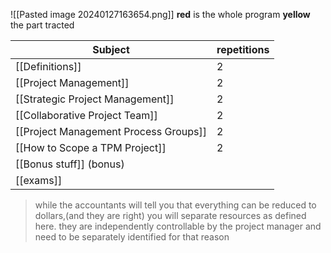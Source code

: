 
![[Pasted image 20240127163654.png]]
**red** is the whole program 
**yellow** the part tracted 


| Subject | repetitions |
| ---- | ---- |
| [[Definitions]] | 2 |
| [[Project Management]] | 2 |
| [[Strategic Project Management]] | 2 |
| [[Collaborative Project Team]] | 2 |
| [[Project Management Process Groups]] | 2 |
| [[How to Scope a TPM Project]] | 2 |
| [[Bonus stuff]] (bonus) |  |
| [[exams]] |  |


>while the accountants will tell you that everything can be reduced to dollars,(and they are right) you will separate resources as defined here. they are independently controllable by the project manager and need to be separately identified for that reason 
